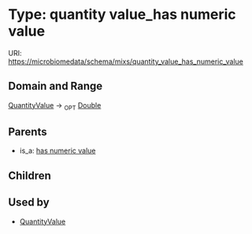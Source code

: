 
# Type: quantity value_has numeric value




URI: [https://microbiomedata/schema/mixs/quantity_value_has_numeric_value](https://microbiomedata/schema/mixs/quantity_value_has_numeric_value)


## Domain and Range

[QuantityValue](QuantityValue.md) ->  <sub>OPT</sub> [Double](types/Double.md)

## Parents

 *  is_a: [has numeric value](has_numeric_value.md)

## Children


## Used by

 * [QuantityValue](QuantityValue.md)
